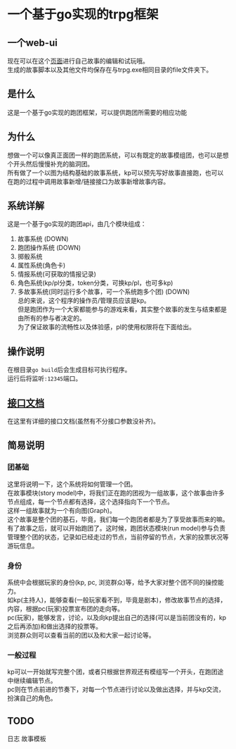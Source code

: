 # 一个基于go实现的trpg框架

## 一个web-ui
现在可以在这个[页面](https://trpg.juhuan.store)进行自己故事的编辑和试玩哦。  
生成的故事脚本以及其他文件均保存在与trpg.exe相同目录的file文件夹下。  

## 是什么
这是一个基于go实现的跑团框架，可以提供跑团所需要的相应功能

## 为什么
想做一个可以像真正面团一样的跑团系统，可以有既定的故事模组团，也可以是想个开头然后慢慢补充的脑洞团。  
所有做了一个以图为结构基础的故事系统，kp可以预先写好故事直接跑，也可以在跑的过程中调用故事新增/链接接口为故事新增故事内容。

## 系统详解
这是一个基于go实现的跑团api，由几个模块组成：
1. 故事系统 (DOWN)
2. 跑团操作系统 (DOWN)
3. 掷骰系统
4. 属性系统(角色卡)
5. 情报系统(可获取的情报记录)
6. 角色系统(kp/pl分类，token分类，可换kp/pl，也可多kp)
7. 多故事系统(同时运行多个故事，可一个系统跑多个团) (DOWN)  
总的来说，这个程序的操作员/管理员应该是kp。  
但是跑团作为一个大家都能参与的游戏来看，其实整个故事的发生与结束都是由所有的参与者决定的。  
为了保证故事的流畅性以及体验感，pl的使用权限将在下面给出。  

## 操作说明
在根目录`go build`后会生成目标可执行程序。  
运行后将监听`:12345`端口。  

## [接口文档](./docs/api.md)
在这里有详细的接口文档(虽然有不分接口参数没补齐)。  

## 简易说明
### 团基础
这里将说明一下，这个系统将如何管理一个团。  
在故事模块(story model)中，将我们正在跑的团视为一组故事，这个故事由许多节点组成，每一个节点都有选择，这个选择指向下一个节点。  
这样一组故事就为一个有向图(Graph)。  
这个故事是整个团的基石，毕竟，我们每一个跑团者都是为了享受故事而来的嘛。  
有了故事之后，就可以开始跑团了。这时候，跑团状态模块(run model)参与负责管理整个团的状态，记录如已经走过的节点，当前停留的节点，大家的投票状况等游玩信息。  

### 身份
系统中会根据玩家的身份(kp, pc, 浏览群众)等，给予大家对整个团不同的操控能力。  
如kp(主持人)，能够查看(一般玩家看不到，毕竟是剧本)，修改故事节点的选择，内容，根据pc(玩家)投票宣布团的走向等。  
pc(玩家)，能够发言，讨论，以及向kp提出自己的选择(可以是当前团没有的，kp之后再添加)和做出选择的投票等。  
浏览群众则可以查看当前的团以及和大家一起讨论等。  

### 一般过程
kp可以一开始就写完整个团，或者只根据世界观还有模组写一个开头，在跑团途中继续编辑节点。  
pc则在节点前进的节奏下，对每一个节点进行讨论以及做出选择，并与kp交流，扮演自己的角色。  

## TODO
日志
故事模板